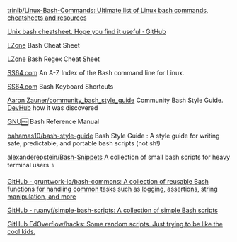 
[trinib/Linux-Bash-Commands: Ultimate list of Linux bash commands, cheatsheets and resources](https://github.com/trinib/Linux-Bash-Commands)

[Unix bash cheatsheet. Hope you find it useful · GitHub](https://gist.github.com/kdev33/d501d5726a6dcc0d1a51879941ec7cd4)

[LZone](http://lzone.de/cheat-sheet/Bash)
Bash Cheat Sheet

[LZone](http://lzone.de/cheat-sheet/Bash%20Regex)
Bash Regex Cheat Sheet

[SS64.com](https://ss64.com/bash/)
An A-Z Index of the Bash command line for Linux.

[SS64.com](https://ss64.com/bash/syntax-keyboard.html)
Bash Keyboard Shortcuts

[Aaron Zauner/community_bash_style_guide](https://github.com/azet/community_bash_style_guide)
Community Bash Style Guide.
[DevHub](https://devhub.io/repos/azet-community_bash_style_guide)
how it was discovered

[GNU🆓](https://www.gnu.org/software/bash/manual/bash.html)
Bash Reference Manual

[bahamas10/bash-style-guide](https://github.com/bahamas10/bash-style-guide)
Bash Style Guide : A style guide for writing safe, predictable, and portable bash scripts (not sh!)

[alexanderepstein/Bash-Snippets](https://github.com/alexanderepstein/Bash-Snippets)
A collection of small bash scripts for heavy terminal users
:star:

[GitHub - gruntwork-io/bash-commons: A collection of reusable Bash functions for handling common tasks such as logging, assertions, string manipulation, and more](https://github.com/gruntwork-io/bash-commons)

[GitHub - ruanyf/simple-bash-scripts: A collection of simple Bash scripts](https://github.com/ruanyf/simple-bash-scripts)

[GitHub EdOverflow/hacks: Some random scripts. Just trying to be like the cool kids.](https://github.com/EdOverflow/hacks)
